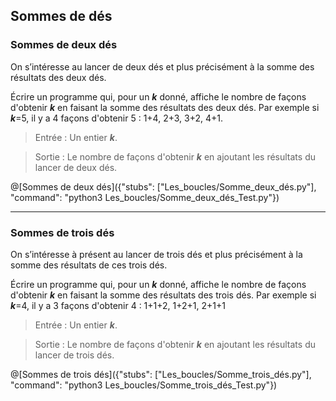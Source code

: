 ## Sommes de dés

### Sommes de deux dés

On s’intéresse au lancer de deux dés et plus précisément à la somme des résultats des deux dés. 

Écrire un programme qui, pour un ***k*** donné, affiche le nombre de façons d'obtenir ***k*** en faisant la somme des résultats des deux dés. Par exemple si ***k***=5, il y a 4 façons d'obtenir 5 : 1+4, 2+3, 3+2, 4+1.

> Entrée : Un entier ***k***.

> Sortie : Le nombre de façons d'obtenir ***k*** en ajoutant les résultats du lancer de deux dés.

@[Sommes de deux dés]({"stubs": ["Les_boucles/Somme_deux_dés.py"], "command": "python3 Les_boucles/Somme_deux_dés_Test.py"})

---

### Sommes de trois dés

On s’intéresse à présent au lancer de trois dés et plus précisément à la somme des résultats de ces trois dés. 

Écrire un programme qui, pour un ***k*** donné, affiche le nombre de façons d'obtenir ***k*** en faisant la somme des résultats des trois dés. Par exemple si ***k***=4, il y a 3 façons d'obtenir 4 : 1+1+2, 1+2+1, 2+1+1

> Entrée : Un entier ***k***.

> Sortie : Le nombre de façons d'obtenir ***k*** en ajoutant les résultats du lancer de trois dés.

@[Sommes de trois dés]({"stubs": ["Les_boucles/Somme_trois_dés.py"], "command": "python3 Les_boucles/Somme_trois_dés_Test.py"})
